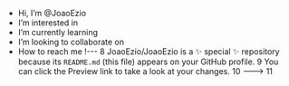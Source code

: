 -  Hi, I’m @JoaoEzio
-  I’m interested in 
-  I’m currently learning 
-  I’m looking to collaborate on 
-  How to reach me !---
8
JoaoEzio/JoaoEzio is a ✨ special ✨ repository because its `README.md` (this file) appears on your GitHub profile.
9
You can click the Preview link to take a look at your changes.
10
--->
11
